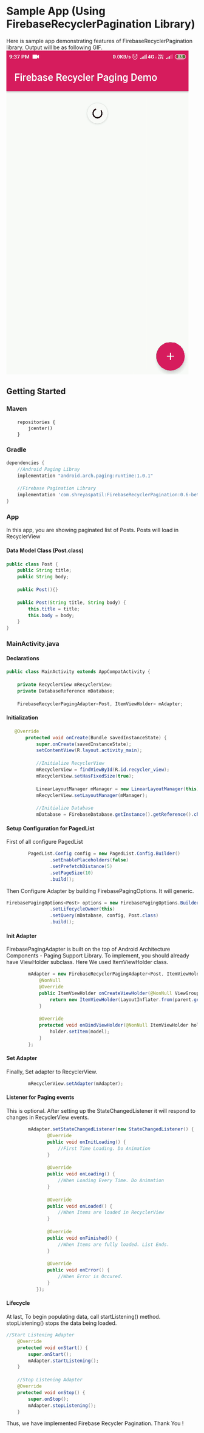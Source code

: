 # Sample App (Using FirebaseRecyclerPagination Library)
Here is sample app demonstrating features of FirebaseRecyclerPagination library.
Output will be as following GIF.
![](screengif.gif)
## Getting Started

### Maven
```maven
    repositories {
        jcenter()
    }
```
### Gradle
```groovy
dependencies {
    //Android Paging Libray
    implementation "android.arch.paging:runtime:1.0.1"
    
    //Firebase Pagination Library
    implementation 'com.shreyaspatil:FirebaseRecyclerPagination:0.6-beta'
}
```
### App
In this app, you are showing paginated list of Posts. Posts will load in RecyclerView
#### Data Model Class (Post.class)
```java
public class Post {
    public String title;
    public String body;

    public Post(){}

    public Post(String title, String body) {
        this.title = title;
        this.body = body;
    }
}
```

### MainActivity.java

#### Declarations
```java
public class MainActivity extends AppCompatActivity {

    private RecyclerView mRecyclerView;
    private DatabaseReference mDatabase;

    FirebaseRecyclerPagingAdapter<Post, ItemViewHolder> mAdapter;
```

#### Initialization
```java
   @Override
       protected void onCreate(Bundle savedInstanceState) {
           super.onCreate(savedInstanceState);
           setContentView(R.layout.activity_main);
   
           //Initialize RecyclerView
           mRecyclerView = findViewById(R.id.recycler_view);
           mRecyclerView.setHasFixedSize(true);
           
           LinearLayoutManager mManager = new LinearLayoutManager(this);
           mRecyclerView.setLayoutManager(mManager);
   
           //Initialize Database
           mDatabase = FirebaseDatabase.getInstance().getReference().child("posts");

```

#### Setup Configuration for PagedList
First of all configure PagedList
```java
        PagedList.Config config = new PagedList.Config.Builder()
                .setEnablePlaceholders(false)
                .setPrefetchDistance(5)
                .setPageSize(10)
                .build();
```

Then Configure Adapter by building FirebasePagingOptions. It will generic.
```java
FirebasePagingOptions<Post> options = new FirebasePagingOptions.Builder<Post>()
                .setLifecycleOwner(this)
                .setQuery(mDatabase, config, Post.class)
                .build();
```
#### Init Adapter
FirebasePagingAdapter is built on the top of Android Architecture Components - Paging Support Library.
To implement, you should already have ViewHolder subclass. Here We used ItemViewHolder class.

```java
        mAdapter = new FirebaseRecyclerPagingAdapter<Post, ItemViewHolder>(options) {
            @NonNull
            @Override
            public ItemViewHolder onCreateViewHolder(@NonNull ViewGroup parent, int viewType) {
                return new ItemViewHolder(LayoutInflater.from(parent.getContext()).inflate(R.layout.item_list, parent, false));
            }
    
            @Override
            protected void onBindViewHolder(@NonNull ItemViewHolder holder, int position, @NotNull String key, @NonNull Post model) {
                holder.setItem(model);
            }
        };
```

#### Set Adapter
Finally, Set adapter to RecyclerView.
```java
        mRecyclerView.setAdapter(mAdapter);
```

#### Listener for Paging events
This is optional. After setting up the StateChangedListener it will respond to changes in RecyclerView events.
```java
        mAdapter.setStateChangedListener(new StateChangedListener() {
               @Override
               public void onInitLoading() {
                   //First Time Loading. Do Animation
               }
        
               @Override
               public void onLoading() {
                   //When Loading Every Time. Do Animation
               }
        
               @Override
               public void onLoaded() {
                   //When Items are loaded in RecyclerView
               }
        
               @Override
               public void onFinished() {
                   //When Items are fully loaded. List Ends.
               }
        
               @Override
               public void onError() {
                   //When Error is Occured.
               }
           });
```

#### Lifecycle
At last, To begin populating data, call startListening() method. stopListening() stops the data being loaded.
```java
//Start Listening Adapter
    @Override
    protected void onStart() {
        super.onStart();
        mAdapter.startListening();
    }

    //Stop Listening Adapter
    @Override
    protected void onStop() {
        super.onStop();
        mAdapter.stopListening();
    }
```
Thus, we have implemented Firebase Recycler Pagination.
Thank You !

